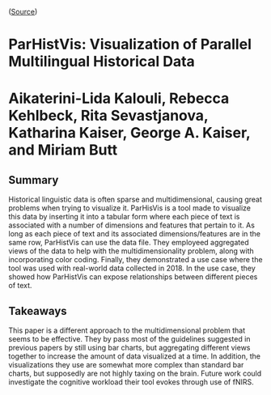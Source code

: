([Source](https://aclanthology.org/W19-4714.pdf))

# ParHistVis: Visualization of Parallel Multilingual Historical Data
# Aikaterini-Lida Kalouli, Rebecca Kehlbeck, Rita Sevastjanova, Katharina Kaiser, George A. Kaiser, and Miriam Butt

## Summary
Historical linguistic data is often sparse and multidimensional, causing great problems when trying to visualize it. ParHisVis is a tool made to visualize this data by inserting it into a tabular form where each piece of text is associated with a number of dimensions and features that pertain to it. As long as each piece of text and its associated dimensions/features are in the same row, ParHistVis can use the data file. They employeed aggregated views of the data to help with the multidimensionality problem, along with incorporating color coding. Finally, they demonstrated a use case where the tool was used with real-world data collected in 2018. In the use case, they showed how ParHistVis can expose relationships between different pieces of text. 

## Takeaways
This paper is a different approach to the multidimensional problem that seems to be effective. They by pass most of the guidelines suggested in previous papers by still using bar charts, but aggregating different views together to increase the amount of data visualized at a time. In addition, the visualizations they use are somewhat more complex than standard bar charts, but supposedly are not highly taxing on the brain. Future work could investigate the cognitive workload their tool evokes through use of fNIRS.